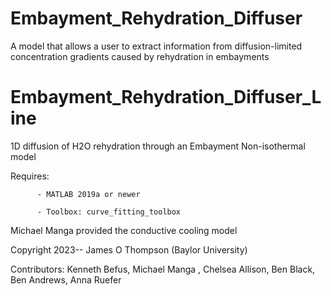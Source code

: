 # Embayment_Rehydration_Diffuser
A model that allows a user to extract information from diffusion-limited concentration gradients caused by rehydration in embayments 

# Embayment_Rehydration_Diffuser_Line
1D diffusion of H2O rehydration through an Embayment
Non-isothermal model


Requires: 

          - MATLAB 2019a or newer

          - Toolbox: curve_fitting_toolbox


Michael Manga provided the conductive cooling model


Copyright 2023-- James O Thompson (Baylor University)


Contributors: Kenneth Befus, Michael Manga , Chelsea Allison, Ben Black, Ben Andrews, Anna Ruefer
